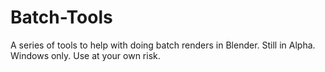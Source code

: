 # Batch-Tools

A series of tools to help with doing batch renders in Blender.
Still in Alpha.
Windows only.
Use at your own risk.
